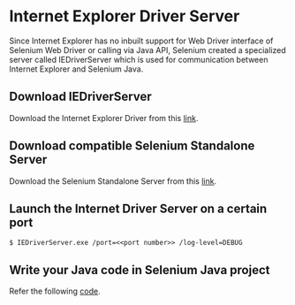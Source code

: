 # Internet Explorer Driver Server

Since Internet Explorer has no inbuilt support for Web Driver interface of Selenium Web Driver or calling via Java API, Selenium created a specialized server called IEDriverServer which is used for communication between Internet Explorer and Selenium Java.

## Download IEDriverServer

Download the Internet Explorer Driver from this [link](8_IEDriverServer/Softwares/IEDriverServer.exe).

## Download compatible Selenium Standalone Server

Download the Selenium Standalone Server from this [link]().

## Launch the Internet Driver Server on a certain port

```
$ IEDriverServer.exe /port=<<port number>> /log-level=DEBUG
```

## Write your Java code in Selenium Java project

Refer the following [code](8_IEDriverServer/IEConnection.java).
